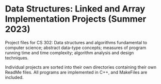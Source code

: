 # Data Structures: Linked and Array Implementation Projects (Summer 2023)

Project files for CS 302: Data structures and algorithms fundamental to computer science; abstract data-type concepts; measures of program running time and time complexity; algorithm analysis and design techniques.

Individual projects are sorted into their own directories containing their own ReadMe files. All programs are implemented in C++, and MakeFiles are included.
